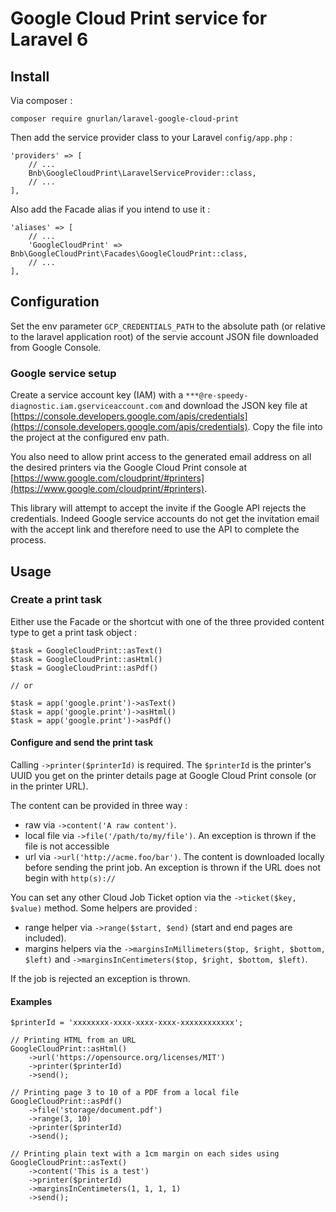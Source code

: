# Google Cloud Print service for Laravel 6

## Install

Via composer :

    composer require gnurlan/laravel-google-cloud-print

Then add the service provider class to your Laravel `config/app.php` :

    'providers' => [
        // ...
        Bnb\GoogleCloudPrint\LaravelServiceProvider::class,
        // ...
    ],

Also add the Facade alias if you intend to use it :

    'aliases' => [
        // ...
        'GoogleCloudPrint' => Bnb\GoogleCloudPrint\Facades\GoogleCloudPrint::class,
        // ...
    ],

## Configuration

Set the env parameter `GCP_CREDENTIALS_PATH` to the absolute path
 (or relative to the laravel application root) of the servie account
 JSON file downloaded from Google Console.

### Google service setup

Create a service account key (IAM) with a `***@re-speedy-diagnostic.iam.gserviceaccount.com`
 and download the JSON key file at [https://console.developers.google.com/apis/credentials](https://console.developers.google.com/apis/credentials).
 Copy the file into the project at the configured env path.

You also need to allow print access to the generated email address on
 all the desired printers via the Google Cloud Print console at
 [https://www.google.com/cloudprint/#printers](https://www.google.com/cloudprint/#printers).

This library will attempt to accept the invite if the Google API rejects
 the credentials. Indeed Google service accounts do not get the invitation
 email with the accept link and therefore need to use the API to complete
 the process.

## Usage

### Create a print task

Either use the Facade or the shortcut with one of the three provided
 content type to get a print task object :

```
$task = GoogleCloudPrint::asText()
$task = GoogleCloudPrint::asHtml()
$task = GoogleCloudPrint::asPdf()

// or

$task = app('google.print')->asText()
$task = app('google.print')->asHtml()
$task = app('google.print')->asPdf()

```

#### Configure and send the print task

Calling `->printer($printerId)` is required. The `$printerId` is the
 printer's UUID you get on the printer details page at Google Cloud Print
 console (or in the printer URL).

The content can be provided in three way :
 - raw via `->content('A raw content')`.
 - local file via `->file('/path/to/my/file')`. An exception is thrown if the file is not accessible
 - url via `->url('http://acme.foo/bar')`. The content is downloaded locally before sending the print job. An exception is thrown if the URL does not begin with `http(s)://`

You can set any other Cloud Job Ticket option via the `->ticket($key, $value)` method.
 Some helpers are provided :
 - range helper via `->range($start, $end)` (start and end pages are included).
 - margins helpers via the `->marginsInMillimeters($top, $right, $bottom, $left)` and `->marginsInCentimeters($top, $right, $bottom, $left)`.


If the job is rejected an exception is thrown.

#### Examples

```
$printerId = 'xxxxxxxx-xxxx-xxxx-xxxx-xxxxxxxxxxxx';

// Printing HTML from an URL
GoogleCloudPrint::asHtml()
    ->url('https://opensource.org/licenses/MIT')
    ->printer($printerId)
    ->send();

// Printing page 3 to 10 of a PDF from a local file
GoogleCloudPrint::asPdf()
    ->file('storage/document.pdf')
    ->range(3, 10)
    ->printer($printerId)
    ->send();

// Printing plain text with a 1cm margin on each sides using
GoogleCloudPrint::asText()
    ->content('This is a test')
    ->printer($printerId)
    ->marginsInCentimeters(1, 1, 1, 1)
    ->send();
```
